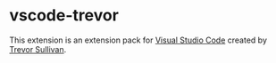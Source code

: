 # vscode-trevor

This extension is an extension pack for [Visual Studio Code](https://code.visualstudio.com) created by [Trevor Sullivan](https://trevorsullivan.net).
